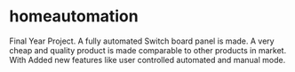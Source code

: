 # homeautomation
Final Year Project.
A fully automated Switch board panel is made.
A very cheap and quality product is made comparable to other products in market.
With Added new features like user controlled automated and manual mode.
